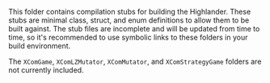 This folder contains compilation stubs for building the Highlander. These stubs are minimal class, struct, and enum definitions to allow them to be built against. The stub files are incomplete and will be updated from time to time, so it's recommended to use symbolic links to these folders in your build environment.

The `XComGame`, `XComLZMutator`, `XComMutator`, and `XComStrategyGame` folders are not currently included.